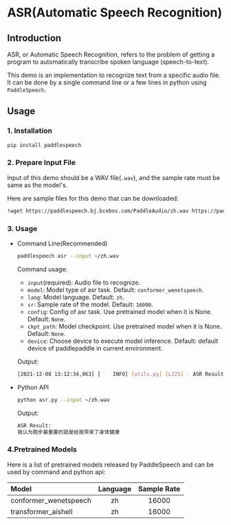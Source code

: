# ASR(Automatic Speech Recognition)

## Introduction
ASR, or Automatic Speech Recognition, refers to the problem of getting a program to automatically transcribe spoken language (speech-to-text). 

This demo is an implementation to recognize text from a specific audio file. It can be done by a single command line  or a few lines in python using `PaddleSpeech`. 

## Usage
### 1. Installation
```sh
pip install paddlespeech
```

### 2. Prepare Input File
Input of this demo should be a WAV file(`.wav`), and the sample rate must be same as the model's.

Here are sample files for this demo that can be downloaded:
```sh
!wget https://paddlespeech.bj.bcebos.com/PaddleAudio/zh.wav https://paddlespeech.bj.bcebos.com/PaddleAudio/en.wav
```

### 3. Usage
- Command Line(Recommended)
  ```sh
  paddlespeech asr --input ~/zh.wav
  ```
  Command usage:
  - `input`(required): Audio file to recognize.
  - `model`: Model type of asr task. Default: `conformer_wenetspeech`.
  - `lang`: Model language. Default: `zh`.
  - `sr`: Sample rate of the model. Default: `16000`.
  - `config`: Config of asr task. Use pretrained model when it is None. Default: `None`.
  - `ckpt_path`: Model checkpoint. Use pretrained model when it is None. Default: `None`.
  - `device`: Choose device to execute model inference. Default: default device of paddlepaddle in current environment.

  Output:
  ```sh
  [2021-12-08 13:12:34,063] [    INFO] [utils.py] [L225] - ASR Result: 我认为跑步最重要的就是给我带来了身体健康
  ```

- Python API
  ```sh
  python asr.py --input ~/zh.wav
  ```
  Output:
  ```sh
  ASR Result:
  我认为跑步最重要的就是给我带来了身体健康
  ```


### 4.Pretrained Models

Here is a list of pretrained models released by PaddleSpeech and can be used by command and python api:

| Model | Language | Sample Rate
| :--- | :---: | :---: |
| conformer_wenetspeech| zh| 16000
| transformer_aishell| zh| 16000
